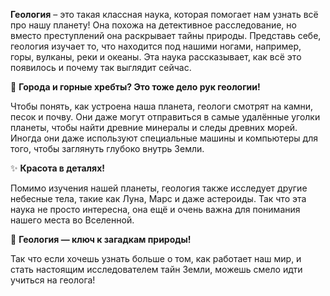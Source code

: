 **Геология** – это такая классная наука, которая помогает нам узнать всё про нашу планету! Она похожа на детективное расследование, но вместо преступлений она раскрывает тайны природы. Представь себе, геология изучает то, что находится под нашими ногами, например, горы, вулканы, реки и океаны. Эта наука рассказывает, как всё это появилось и почему так выглядит сейчас.

🌋 **Города и горные хребты? Это тоже дело рук геологии!**

Чтобы понять, как устроена наша планета, геологи смотрят на камни, песок и почву. Они даже могут отправиться в самые удалённые уголки планеты, чтобы найти древние минералы и следы древних морей. Иногда они даже используют специальные машины и компьютеры для того, чтобы заглянуть глубоко внутрь Земли.

✨ **Красота в деталях!**

Помимо изучения нашей планеты, геология также исследует другие небесные тела, такие как Луна, Марс и даже астероиды. Так что эта наука не просто интересна, она ещё и очень важна для понимания нашего места во Вселенной.

👀 **Геология — ключ к загадкам природы!**

Так что если хочешь узнать больше о том, как работает наш мир, и стать настоящим исследователем тайн Земли, можешь смело идти учиться на геолога!